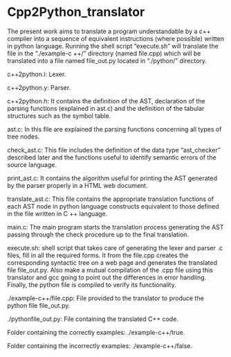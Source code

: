 # Cpp2Python_translator
The present work aims to translate a program understandable by a c++ compiler into a sequence of equivalent instructions (where possible) written in python language.
Running the shell script “execute.sh” will translate the file in the
“./example-c ++/” directory (named file.cpp) which will be translated into
a file named file_out.py located in “./python/” directory.

c++2python.l: Lexer.

c++2python.y: Parser.

c++2python.h: It contains the definition of the AST, declaration of the
parsing functions (explained in ast.c) and the definition of the tabular
structures such as the symbol table.

ast.c: In this file are explained the parsing functions concerning all types
of tree nodes.

check_ast.c: This file includes the definition of the data type
“ast_checker” described later and the functions useful to identify
semantic errors of the source language.

print_ast.c: It contains the algorithm useful for printing the AST
generated by the parser properly in a HTML web document.

translate_ast.c: This file contains the appropriate translation functions of
each AST node in python language constructs equivalent to those defined
in the file written in C ++ language.

main.c: The main program starts the translation process generating the
AST passing through the check procedure up to the final translation.

execute.sh: shell script that takes care of generating the lexer and parser
.c files, fill in all the required forms. It from the file.cpp creates the
corresponding syntactic tree on a web page and generates the translated
file file_out.py. Also make a mutual compilation of the .cpp file using this
translator and gcc going to point out the differences in error handling.
Finally, the python file is compiled to verify its functionality.

./example-c++/file.cpp: File provided to the translator to produce the
python file file_out.py.

./pythonfile_out.py: File containing the translated C++ code.

Folder containing the correctly examples: ./example-c++/true.

Folder containing the incorrectly examples: ./example-c++/false.
